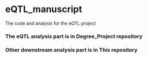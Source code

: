 # eQTL_manuscript
The code and analysis for the eQTL project

### The eQTL analysis part is in Degree_Project repository
### Other downstream analysis part is in This repository
